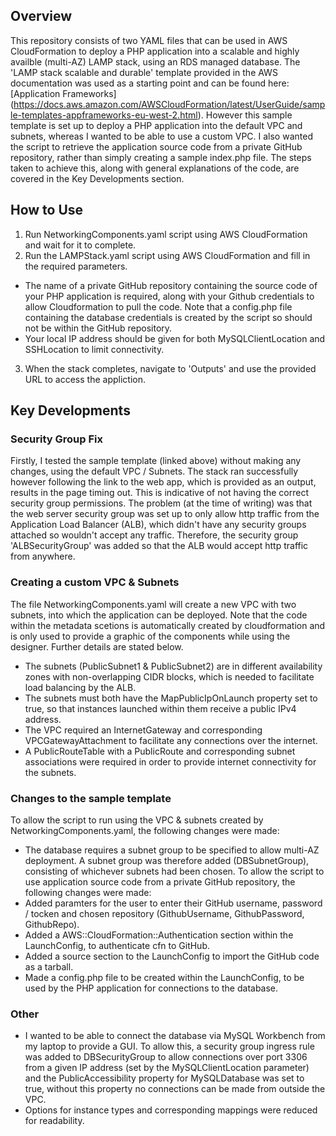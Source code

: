 ## Overview
This repository consists of two YAML files that can be used in AWS CloudFormation to deploy a PHP application into a scalable and highly availble (multi-AZ) LAMP stack, using an RDS managed database. The 'LAMP stack scalable and durable' template provided in the AWS documentation was used as a starting point and can be found here: [Application Frameworks] (https://docs.aws.amazon.com/AWSCloudFormation/latest/UserGuide/sample-templates-appframeworks-eu-west-2.html).
However this sample template is set up to deploy a PHP application into the default VPC and subnets, whereas I wanted to be able to use a custom VPC. I also wanted the script to retrieve the application source code from a private GitHub repository, rather than simply creating a sample index.php file. The steps taken to achieve this, along with general explanations of the code, are covered in the Key Developments section.
## How to Use
1. Run NetworkingComponents.yaml script using AWS CloudFormation and wait for it to complete.
2. Run the LAMPStack.yaml script using AWS CloudFormation and fill in the required parameters.
  - The name of a private GitHub repository containing the source code of your PHP application is required, along with your Github credentials to allow Cloudformation to pull the code. Note that a config.php file containing the database credentials is created by the script so should not be within the GitHub repository.
  - Your local IP address should be given for both MySQLClientLocation and SSHLocation to limit connectivity.
3. When the stack completes, navigate to 'Outputs' and use the provided URL to access the appliction.
## Key Developments
### Security Group Fix
Firstly, I tested the sample template (linked above) without making any changes, using the default VPC / Subnets. The stack ran successfully however following the link to the web app, which is provided as an output, results in the page timing out. This is indicative of not having the correct security group permissions. The problem (at the time of writing) was that the web server security group was set up to only allow http traffic from the Application Load Balancer (ALB), which didn't have any security groups attached so wouldn't accept any traffic. Therefore, the security group 'ALBSecurityGroup' was added so that the ALB would accept http traffic from anywhere.
### Creating a custom VPC & Subnets
The file NetworkingComponents.yaml will create a new VPC with two subnets, into which the application can be deployed. Note that the code within the metadata scetions is automatically created by cloudformation and is only used to provide a graphic of the components while using the designer. Further details are stated below.
- The subnets (PublicSubnet1 & PublicSubnet2) are in different availability zones with non-overlapping CIDR blocks, which is needed to facilitate load balancing by the ALB.
- The subnets must both have the MapPublicIpOnLaunch property set to true, so that instances launched within them receive a public IPv4 address.
- The VPC required an InternetGateway and corresponding VPCGatewayAttachment to facilitate any connections over the internet.
- A PublicRouteTable with a PublicRoute and corresponding subnet associations were required in order to provide internet connectivity for the subnets.
### Changes to the sample template
To allow the script to run using the VPC & subnets created by NetworkingComponents.yaml, the following changes were made:
- The database requires a subnet group to be specified to allow multi-AZ deployment. A subnet group was therefore added (DBSubnetGroup), consisting of whichever subnets had been chosen. 
To allow the script to use application source code from a private GitHub repository, the following changes were made:
- Added paramters for the user to enter their GitHub username, password / tocken and chosen repository (GithubUsername, GithubPassword, GithubRepo).
- Added a AWS::CloudFormation::Authentication section within the LaunchConfig, to authenticate cfn to GitHub.
- Added a source section to the LaunchConfig to import the GitHub code as a tarball.
- Made a config.php file to be created within the LaunchConfig, to be used by the PHP application for connections to the database.
### Other
- I wanted to be able to connect the database via MySQL Workbench from my laptop to provide a GUI. To allow this, a security group ingress rule was added to DBSecurityGroup to allow connections over port 3306 from a given IP address (set by the MySQLClientLocation parameter) and the PublicAccessibility property for MySQLDatabase was set to true, without this property no connections can be made from outside the VPC.
- Options for instance types and corresponding mappings were reduced for readability.
